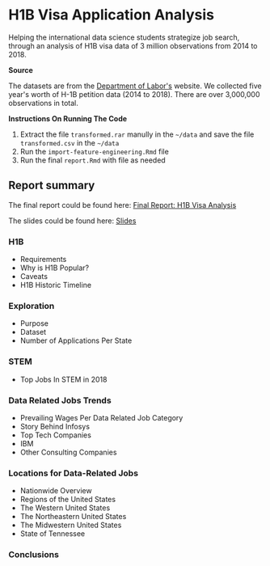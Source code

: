 # H1B Visa Application Analysis

Helping the international data science students strategize job search, through an analysis of H1B visa data of 3 million observations from 2014 to 2018.

**Source**

The datasets are from the [Department of Labor's](https://www.foreignlaborcert.doleta.gov/performancedata.cfm#dis) website. We collected five year's worth of H-1B petition data (2014 to 2018). There are over 3,000,000 observations in total.

**Instructions On Running The Code**
1. Extract the file `transformed.rar` manully in the `~/data` and save the file `transformed.csv` in the `~/data `
2. Run the `import-feature-engineering.Rmd` file
3. Run the final `report.Rmd` with  file as needed



## Report summary

The final report could be found here: [Final Report: H1B Visa Analysis](https://github.com/waittim/H1B-visas-analysis/blob/master/deliverables/EDA_Final_Report.pdf)

The slides could be found here: [Slides](https://github.com/waittim/H1B-visas-analysis/blob/master/presentation-doc/)

### H1B

- Requirements
- Why is H1B Popular?
- Caveats
- H1B Historic Timeline

### Exploration

- Purpose
- Dataset
- Number of Applications Per State

### STEM

- Top Jobs In STEM in 2018
### Data Related Jobs Trends

- Prevailing Wages Per Data Related Job Category
- Story Behind Infosys
- Top Tech Companies
- IBM
- Other Consulting Companies
### Locations for Data-Related Jobs

- Nationwide Overview
- Regions of the United States
- The Western United States
- The Northeastern United States
- The Midwestern United States
- State of Tennessee
### Conclusions

